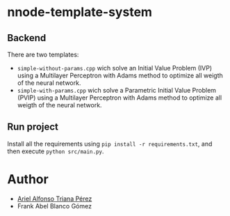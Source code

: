 # nnode-template-system

## Backend

There are two templates:

- `simple-without-params.cpp` wich solve an Initial Value Problem (IVP) using a Multilayer Perceptron with Adams method
  to optimize all weigth of the neural network.
- `simple-with-params.cpp` wich solve a Parametric Initial Value Problem (PVIP) using a Multilayer Perceptron with Adams
  method to optimize all weigth of the neural network.

## Run project

Install all the requirements using `pip install -r requirements.txt`, and then execute `python src/main.py`.

# Author

- [Ariel Alfonso Triana Pérez](https://github.com/ArielTriana)
- Frank Abel Blanco Gómez